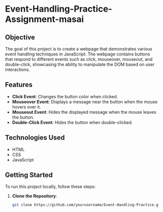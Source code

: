 # Event-Handling-Practice-Assignment-masai


## Objective
The goal of this project is to create a webpage that demonstrates various event handling techniques in JavaScript. The webpage contains buttons that respond to different events such as click, mouseover, mouseout, and double-click, showcasing the ability to manipulate the DOM based on user interactions.

## Features
- **Click Event**: Changes the button color when clicked.
- **Mouseover Event**: Displays a message near the button when the mouse hovers over it.
- **Mouseout Event**: Hides the displayed message when the mouse leaves the button.
- **Double-Click Event**: Hides the button when double-clicked.

## Technologies Used
- HTML
- CSS
- JavaScript

## Getting Started
To run this project locally, follow these steps:

1. **Clone the Repository**:
   ```bash
   git clone https://github.com/yourusername/Event-Handling-Practice.git
